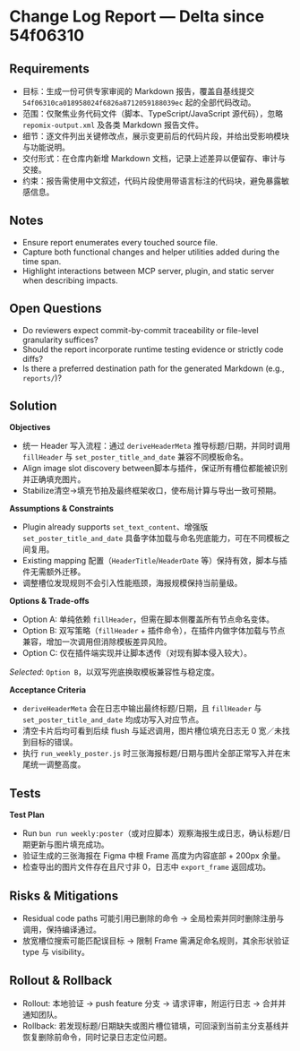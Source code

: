 # Change Log Report — Delta since 54f06310

## Requirements
- 目标：生成一份可供专家审阅的 Markdown 报告，覆盖自基线提交 `54f06310ca018958024f6826a8712059188039ec` 起的全部代码改动。
- 范围：仅聚焦业务代码文件（脚本、TypeScript/JavaScript 源代码），忽略 `repomix-output.xml` 及各类 Markdown 报告文件。
- 细节：逐文件列出关键修改点，展示变更前后的代码片段，并给出受影响模块与功能说明。
- 交付形式：在仓库内新增 Markdown 文档，记录上述差异以便留存、审计与交接。
- 约束：报告需使用中文叙述，代码片段使用带语言标注的代码块，避免暴露敏感信息。

## Notes
- Ensure report enumerates every touched source file.
- Capture both functional changes and helper utilities added during the time span.
- Highlight interactions between MCP server, plugin, and static server when describing impacts.

## Open Questions
- Do reviewers expect commit-by-commit traceability or file-level granularity suffices?
- Should the report incorporate runtime testing evidence or strictly code diffs?
- Is there a preferred destination path for the generated Markdown (e.g., `reports/`)?

## Solution
**Objectives**
- 统一 Header 写入流程：通过 `deriveHeaderMeta` 推导标题/日期，并同时调用 `fillHeader` 与 `set_poster_title_and_date` 兼容不同模板命名。
- Align image slot discovery between脚本与插件，保证所有槽位都能被识别并正确填充图片。
- Stabilize清空→填充节拍及最终框架收口，使布局计算与导出一致可预期。

**Assumptions & Constraints**
- Plugin already supports `set_text_content`、增强版 `set_poster_title_and_date` 具备字体加载与命名兜底能力，可在不同模板之间复用。
- Existing mapping 配置（`HeaderTitle`/`HeaderDate` 等）保持有效，脚本与插件无需额外迁移。
- 调整槽位发现规则不会引入性能瓶颈，海报规模保持当前量级。

**Options & Trade-offs**
- Option A: 单纯依赖 `fillHeader`，但需在脚本侧覆盖所有节点命名变体。
- Option B: 双写策略（`fillHeader` + 插件命令），在插件内做字体加载与节点兼容，增加一次调用但消除模板差异风险。
- Option C: 仅在插件端实现并让脚本透传（对现有脚本侵入较大）。

_Selected_: `Option B`，以双写兜底换取模板兼容性与稳定度。

**Acceptance Criteria**
- `deriveHeaderMeta` 会在日志中输出最终标题/日期，且 `fillHeader` 与 `set_poster_title_and_date` 均成功写入对应节点。
- 清空卡片后均可看到后续 flush 与延迟调用，图片槽位填充日志无 0 宽／未找到目标的错误。
- 执行 `run_weekly_poster.js` 时三张海报标题/日期与图片全部正常写入并在末尾统一调整高度。

## Tests
**Test Plan**
- Run `bun run weekly:poster`（或对应脚本）观察海报生成日志，确认标题/日期更新与图片填充成功。
- 验证生成的三张海报在 Figma 中根 Frame 高度为内容底部 + 200px 余量。
- 检查导出的图片文件存在且尺寸非 0，日志中 `export_frame` 返回成功。

## Risks & Mitigations
- Residual code paths 可能引用已删除的命令 → 全局检索并同时删除注册与调用，保持编译通过。
- 放宽槽位搜索可能匹配误目标 → 限制 Frame 需满足命名规则，其余形状验证 type 与 visibility。

## Rollout & Rollback
- Rollout: 本地验证 → push feature 分支 → 请求评审，附运行日志 → 合并并通知团队。
- Rollback: 若发现标题/日期缺失或图片槽位错填，可回滚到当前主分支基线并恢复删除前命令，同时记录日志定位问题。

